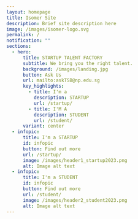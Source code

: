 ```yaml
---
layout: homepage
title: Isomer Site
description: Brief site description here
image: /images/isomer-logo.svg
permalink: /
notification: ""
sections:
  - hero:
      title: STARTUP TALENT FACTORY
      subtitle: We bring you the right talent.
      background: /images/landing.jpg
      button: Ask Us
      url: mailto:askTSB@np.edu.sg
      key_highlights:
        - title: I'm a
          description: STARTUP
          url: /startup/
        - title: I'M A
          description: STUDENT
          url: /student/
      variant: center
  - infopic:
      title: I'm a STARTUP
      id: infopic
      button: Find out more
      url: /startup/
      image: /images/header1_startup2023.png
      alt: Image alt text
  - infopic:
      title: I'm a STUDENT
      id: infopic
      button: Find out more
      url: /student/
      image: /images/header2_student2023.png
      alt: Image alt text
---
```

